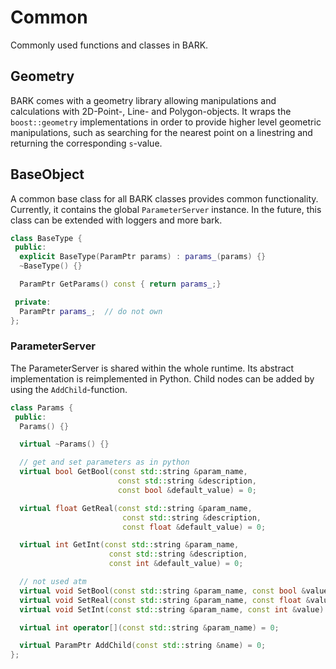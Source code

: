 Common
==========================================================

Commonly used functions and classes in BARK.

## Geometry
BARK comes with a geometry library allowing manipulations and calculations with 2D-Point-, Line- and Polygon-objects. It wraps the `boost::geometry` implementations in order to provide higher level geometric manipulations, such as searching for the nearest point on a linestring and returning the corresponding `s`-value.


## BaseObject
A common base class for all BARK classes provides common functionality. Currently, it contains the global `ParameterServer` instance. In the future, this class can be extended with loggers and more bark. 


```cpp
class BaseType {
 public:
  explicit BaseType(ParamPtr params) : params_(params) {}
  ~BaseType() {}

  ParamPtr GetParams() const { return params_;}

 private:
  ParamPtr params_;  // do not own
};
```


### ParameterServer
The ParameterServer is shared within the whole runtime. Its abstract implementation is reimplemented in Python.
Child nodes can be added by using the `AddChild`-function.

```cpp
class Params {
 public:
  Params() {}

  virtual ~Params() {}

  // get and set parameters as in python
  virtual bool GetBool(const std::string &param_name,
                        const std::string &description,
                        const bool &default_value) = 0;

  virtual float GetReal(const std::string &param_name,
                         const std::string &description,
                         const float &default_value) = 0;

  virtual int GetInt(const std::string &param_name,
                      const std::string &description,
                      const int &default_value) = 0;

  // not used atm
  virtual void SetBool(const std::string &param_name, const bool &value) = 0;
  virtual void SetReal(const std::string &param_name, const float &value) = 0;
  virtual void SetInt(const std::string &param_name, const int &value) = 0;

  virtual int operator[](const std::string &param_name) = 0;

  virtual ParamPtr AddChild(const std::string &name) = 0;
};
```
